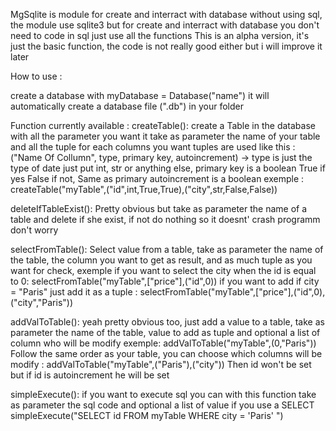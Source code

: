 MgSqlite is module for create and interract with database without using sql, the module use sqlite3 but for create and interract with database you don't need to code in sql just use all the functions
This is an alpha version, it's just the basic function, the code is not really good either but i will improve it later

How to use :

create a database with myDatabase = Database("name")
it will automatically create a database file (".db") in your folder


Function currently available :
  createTable():
    create a Table in the database with all the parameter you want
    it take as parameter the name of your table and all the tuple for each columns you want 
    tuples are used like this : ("Name Of Collumn", type, primary key, autoincrement) -> type is just the type of date just put int, str or anything else, primary key is a boolean True if yes False if not, Same as primary autoincrement is a boolean
    exemple :  createTable("myTable",("id",int,True,True),("city",str,False,False))

  deleteIfTableExist():
    Pretty obvious but take as parameter the name of a table and delete if she exist, if not do nothing so it doesnt' crash programm don't worry

  selectFromTable():
    Select value from a table, take as parameter the name of the table, the column you want to get as result, and as much tuple as you want for check,
    exemple if you want to select the city when the id is equal to 0:
    selectFromTable("myTable",["price"],("id",0))     if you want to add if city = "Paris" just add it as a tuple :  selectFromTable("myTable",["price"],("id",0),("city","Paris")) 

  addValToTable():
    yeah pretty obvious too, just add a value to a table, take as parameter the name of the table, value to add as tuple and optional a list of column who will be modify 
    exemple:
    addValToTable("myTable",(0,"Paris"))  Follow the same order as your table, you can choose which columns will be modify : 
    addValToTable("myTable",("Paris"),("city")) Then id won't be set but if id is autoincrement he will be set

  simpleExecute():
    if you want to execute sql you can with this function take as parameter the sql code and optional a list of value if you use a SELECT
    simpleExecute("SELECT id FROM myTable WHERE city = 'Paris' ")


    
